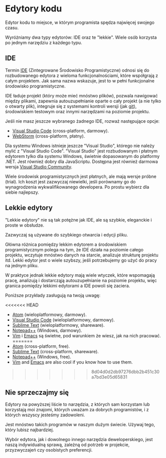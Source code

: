 # Edytory kodu

Edytor kodu to miejsce, w którym programista spędza najwięcej swojego czasu.

Wyróżniamy dwa typy edytorów: IDE oraz te "lekkie". Wiele osób korzysta po jednym narzędziu z każdego typu.

## IDE

Termin [IDE](https://pl.wikipedia.org/wiki/Zintegrowane_środowisko_programistyczne) (Zintegrowane Środowisko Programistyczne) odnosi się do rozbudowanego edytora z wieloma funkcjonalnościami, które współgrają z całym projektem. Jak sama nazwa wskazuje, jest to w pełni funkcjonalne środowisko programistyczne.

IDE ładuje projekt (który może mieć mnóstwo plików), pozwala nawigować między plikami, zapewnia autouzupełnianie oparte o cały projekt (a nie tylko o otwarty plik), integruje się z systemami kontroli wersji (jak [git](https://git-scm.com/)), środowiskiem testowym oraz innymi narzędzami na poziomie projektu.

Jeśli nie masz jeszcze wybranego żadnego IDE, rozważ następujące opcje:

- [Visual Studio Code](https://code.visualstudio.com/) (cross-platform, darmowy).
- [WebStorm](http://www.jetbrains.com/webstorm/) (cross-platform, płatny).

Dla systemu Windows istnieje jeszcze "Visual Studio", którego nie należy mylić z "Visual Studio Code". "Visual Studio" jest rozbudowanym i płatnym edytorem tylko dla systemu Windows, świetnie dopasowanym do platformy .NET. Jest również dobry dla JavaScriptu. Dostępna jest również darmowa wersja [Visual Studio Community](https://www.visualstudio.com/vs/community/).

Wiele środowisk programistycznych jest płatnych, ale mają wersje próbne (trial). Ich koszt jest zazwyczaj niewielki, jeśli porównamy go do wynagrodzenia wykwalifikowanego developera. Po prostu wybierz dla siebie najlepszy.

## Lekkie edytory

"Lekkie edytory" nie są tak potężne jak IDE, ale są szybkie, eleganckie i proste w obsłudze.

Zazwyczaj są używane do szybkiego otwarcia i edycji pliku.

Główna różnica pomiędzy lekkim edytorem a środowiskiem programistycznym polega na tym, że IDE działa na poziomie całego projektu, wczytuje mnóstwo danych na starcie, analizuje strukturę projektu itd. Lekki edytor jest o wiele szybszy, jeśli potrzebujemy go użyć do pracy na jednym pliku.

W praktyce jednak lekkie edytory mają wiele wtyczek, które wspomagają pracę, analizują i dostarcząją autouzupełnianie na poziomie projektu, więc granica pomiędzy lekkimi edytorami a IDE powoli się zaciera.

Poniższe przykłady zasługują na twoją uwagę: 

<<<<<<< HEAD
- [Atom](https://atom.io/) (wieloplatformowy, darmowy).
- [Visual Studio Code](https://code.visualstudio.com/) (wieloplatformowy, darmowy).
- [Sublime Text](http://www.sublimetext.com) (wieloplatformowy, shareware).
- [Notepad++](https://notepad-plus-plus.org/) (Windows, darmowy).
- [Vim](http://www.vim.org/) i [Emacs](https://www.gnu.org/software/emacs/) są świetne, pod warunkiem że wiesz, jak na nich pracować.
=======
- [Atom](https://atom.io/) (cross-platform, free).
- [Sublime Text](http://www.sublimetext.com) (cross-platform, shareware).
- [Notepad++](https://notepad-plus-plus.org/) (Windows, free).
- [Vim](http://www.vim.org/) and [Emacs](https://www.gnu.org/software/emacs/) are also cool if you know how to use them.
>>>>>>> 8d04d0d2db97276dbb2b451c30a7bd3e05d65831

## Nie sprzeczajmy się

Edytory na powyższej liście to narzędzia, z których sam korzystam lub korzystają moi znajomi, których uważam za dobrych programistów, i z których wszyscy jesteśmy zadowoleni.

Jest mnóstwo takich programów w naszym dużym świecie. Używaj tego, który lubisz najbardziej. 

Wybór edytora, jak i dowolnego innego narzędzia deweloperskiego, jest naszą indywidualną sprawą, zależną od potrzeb w projekcie, przyzwyczajeń czy osobistych preferencji.
